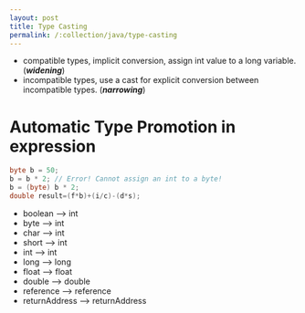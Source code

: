 ```yaml
---
layout: post
title: Type Casting
permalink: /:collection/java/type-casting
---
```



* compatible types, implicit conversion, assign int value to a long variable. (***widening***)
* incompatible types, use a cast for explicit conversion between incompatible types. (***narrowing***)

# Automatic Type Promotion in expression
```java
byte b = 50;
b = b * 2; // Error! Cannot assign an int to a byte!
b = (byte) b * 2;
double result=(f*b)+(i/c)-(d*s);
```

- boolean --> int
- byte --> int
- char --> int
- short --> int
- int --> int
- long --> long
- float --> float
- double --> double
- reference --> reference
- returnAddress --> returnAddress